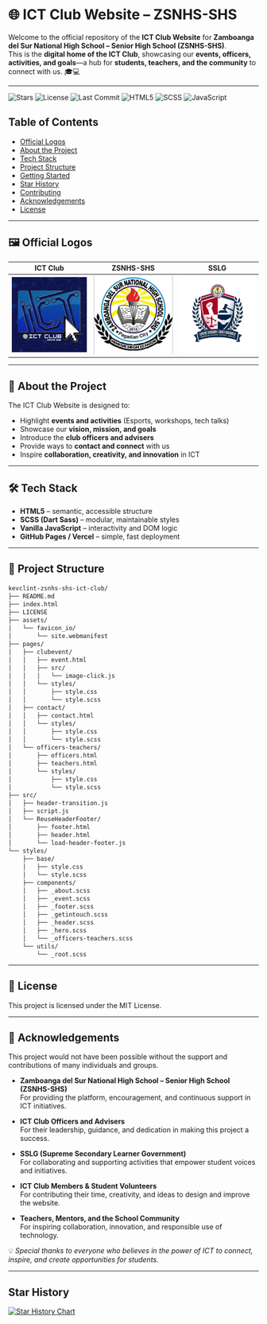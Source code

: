 # 🌐 ICT Club Website – ZSNHS-SHS

Welcome to the official repository of the **ICT Club Website** for **Zamboanga del Sur National High School – Senior High School (ZSNHS-SHS)**.  
This is the **digital home of the ICT Club**, showcasing our **events, officers, activities, and goals**—a hub for **students, teachers, and the community** to connect with us. 🎓💻

---

![Stars](https://img.shields.io/github/stars/KevClint/ZSNHS-SHS-ICT-CLUB?style=social)
![License](https://img.shields.io/github/license/KevClint/ZSNHS-SHS-ICT-CLUB)
![Last Commit](https://img.shields.io/github/last-commit/KevClint/ZSNHS-SHS-ICT-CLUB)
![HTML5](https://img.shields.io/badge/HTML5-✓-E34F26)
![SCSS](https://img.shields.io/badge/SCSS-✓-C76494)
![JavaScript](https://img.shields.io/badge/JavaScript-✓-F7DF1E)

## Table of Contents
- [Official Logos](#-official-logos)
- [About the Project](#-about-the-project)
- [Tech Stack](#-tech-stack)
- [Project Structure](#-project-structure)
- [Getting Started](#-getting-started)
- [Star History](#-star-history)
- [Contributing](#-contributing)
- [Acknowledgements](#-acknowledgements)
- [License](#-license)

---

## 🖼️ Official Logos
| ICT Club | ZSNHS-SHS | SSLG |
|---|---|---|
| <img src="assets/icons/ICT CLUB.png" alt="ICT Club Logo" width="200"> | <img src="assets/icons/zsnhs-shs-logo.jpg" alt="ZSNHS-SHS Logo" width="200"> | <img src="assets/icons/sslg-logo.jpg" alt="SSLG Logo" width="200"> |

---

## 📖 About the Project
The ICT Club Website is designed to:
- Highlight **events and activities** (Esports, workshops, tech talks)
- Showcase our **vision, mission, and goals**
- Introduce the **club officers and advisers**
- Provide ways to **contact and connect** with us
- Inspire **collaboration, creativity, and innovation** in ICT

---

## 🛠️ Tech Stack
- **HTML5** – semantic, accessible structure  
- **SCSS (Dart Sass)** – modular, maintainable styles  
- **Vanilla JavaScript** – interactivity and DOM logic  
- **GitHub Pages / Vercel** – simple, fast deployment  

---

## 📂 Project Structure
```plaintext
kevclint-zsnhs-shs-ict-club/
├── README.md
├── index.html
├── LICENSE
├── assets/
│   └── favicon_io/
│       └── site.webmanifest
├── pages/
│   ├── clubevent/
│   │   ├── event.html
│   │   ├── src/
│   │   │   └── image-click.js
│   │   └── styles/
│   │       ├── style.css
│   │       └── style.scss
│   ├── contact/
│   │   ├── contact.html
│   │   └── styles/
│   │       ├── style.css
│   │       └── style.scss
│   └── officers-teachers/
│       ├── officers.html
│       ├── teachers.html
│       └── styles/
│           ├── style.css
│           └── style.scss
├── src/
│   ├── header-transition.js
│   ├── script.js
│   └── ReuseHeaderFooter/
│       ├── footer.html
│       ├── header.html
│       └── load-header-footer.js
└── styles/
    ├── base/
    │   ├── style.css
    │   └── style.scss
    ├── components/
    │   ├── _about.scss
    │   ├── _event.scss
    │   ├── _footer.scss
    │   ├── _getintouch.scss
    │   ├── _header.scss
    │   ├── _hero.scss
    │   └── _officers-teachers.scss
    └── utils/
        └── _root.scss
```
---
## 📜 License
This project is licensed under the MIT License.

---
## 🙌 Acknowledgements  

This project would not have been possible without the support and contributions of many individuals and groups.  

- **Zamboanga del Sur National High School – Senior High School (ZSNHS-SHS)**  
  For providing the platform, encouragement, and continuous support in ICT initiatives.  

- **ICT Club Officers and Advisers**  
  For their leadership, guidance, and dedication in making this project a success.  

- **SSLG (Supreme Secondary Learner Government)**  
  For collaborating and supporting activities that empower student voices and initiatives.  

- **ICT Club Members & Student Volunteers**  
  For contributing their time, creativity, and ideas to design and improve the website.  

- **Teachers, Mentors, and the School Community**  
  For inspiring collaboration, innovation, and responsible use of technology.  

💡 *Special thanks to everyone who believes in the power of ICT to connect, inspire, and create opportunities for students.*  

---
## Star History

[![Star History Chart](https://api.star-history.com/svg?repos=KevClint/ZSNHS-SHS-ICT-CLUB&type=Date)](https://www.star-history.com/#KevClint/ZSNHS-SHS-ICT-CLUB&Date)




